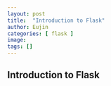 ```yaml
---
layout: post
title:  "Introduction to Flask"
author: Eujin
categories: [ flask ]
image: 
tags: []
---
```


## Introduction to Flask
